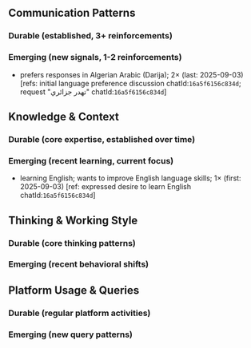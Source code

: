 ## Communication Patterns
### Durable (established, 3+ reinforcements)

### Emerging (new signals, 1-2 reinforcements)
- prefers responses in Algerian Arabic (Darija); 2× (last: 2025-09-03) [refs: initial language preference discussion chatId:`16a5f6156c834d`; request "تهدر جزائري" chatId:`16a5f6156c834d`]

## Knowledge & Context
### Durable (core expertise, established over time)

### Emerging (recent learning, current focus)  
- learning English; wants to improve English language skills; 1× (first: 2025-09-03) [ref: expressed desire to learn English chatId:`16a5f6156c834d`]

## Thinking & Working Style
### Durable (core thinking patterns)

### Emerging (recent behavioral shifts)

## Platform Usage & Queries
### Durable (regular platform activities)

### Emerging (new query patterns)
